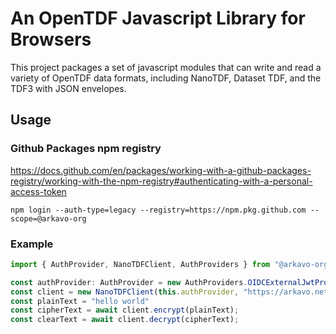 # An OpenTDF Javascript Library for Browsers

This project packages a set of javascript modules that can write and read
a variety of OpenTDF data formats, including NanoTDF, Dataset TDF, and the
TDF3 with JSON envelopes.



## Usage

### Github Packages npm registry

https://docs.github.com/en/packages/working-with-a-github-packages-registry/working-with-the-npm-registry#authenticating-with-a-personal-access-token

```shell
npm login --auth-type=legacy --registry=https://npm.pkg.github.com --scope=@arkavo-org
```

### Example

```typescript
import { AuthProvider, NanoTDFClient, AuthProviders } from "@arkavo-org/client";

const authProvider: AuthProvider = new AuthProviders.OIDCExternalJwtProvider({clientId: "", externalJwt: "", oidcOrigin: ""})
const client = new NanoTDFClient(this.authProvider, "https://arkavo.net");
const plainText = "hello world"
const cipherText = await client.encrypt(plainText);
const clearText = await client.decrypt(cipherText);
```
